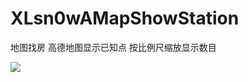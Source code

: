 # XLsn0wAMapShowStation
地图找房 高德地图显示已知点 按比例尺缩放显示数目

![](https://github.com/XLsn0w/XLsn0wAMapShowStation/blob/master/Screenshots/IMG_0521.PNG?raw=true)
